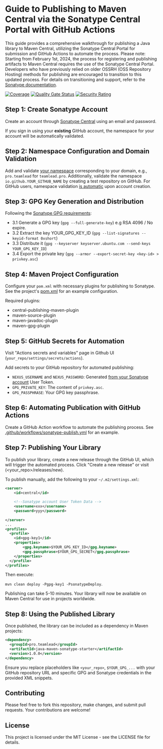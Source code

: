 # Guide to Publishing to Maven Central via the Sonatype Central Portal with GitHub Actions

This guide provides a comprehensive walkthrough for publishing a Java library to Maven Central, utilizing the Sonatype Central Portal for submission and GitHub Actions to automate the process. Please note: Starting from February 1st, 2024, the process for registering and publishing artifacts to Maven Central requires the use of the Sonatype Central Portal. Developers who have previously relied on older OSSRH (OSS Repository Hosting) methods for publishing are encouraged to transition to this updated process. For details on transitioning and support, refer to the [Sonatype documentation](https://central.sonatype.org/register/legacy/).

[![Coverage](https://sonarcloud.io/api/project_badges/measure?project=teamlead_java-maven-sonatype-starter&metric=coverage)](https://sonarcloud.io/summary/new_code?id=teamlead_java-maven-sonatype-starter) [![Quality Gate Status](https://sonarcloud.io/api/project_badges/measure?project=teamlead_java-maven-sonatype-starter&metric=alert_status)](https://sonarcloud.io/summary/new_code?id=teamlead_java-maven-sonatype-starter) [![Security Rating](https://sonarcloud.io/api/project_badges/measure?project=teamlead_java-maven-sonatype-starter&metric=security_rating)](https://sonarcloud.io/summary/new_code?id=teamlead_java-maven-sonatype-starter)

## Step 1: Create Sonatype Account

Create an account through [Sonatype Central](https://central.sonatype.com/) using an email and password. 

If you sign in using your **existing** GitHub account, the namespace for your account will be automatically validated.

## Step 2: Namespace Configuration and Domain Validation

Add and validate [your namespace](https://central.sonatype.com/publishing/namespaces) corresponding to your domain, e.g., `pro.teamlead` for `teamlead.pro`. Additionally, validate the namespace `io.github.YOUR_GITHUB_NAME` by creating a test repository on GitHub. For GitHub users, namespace validation [is automatic](https://central.sonatype.org/register/central-portal/#for-code-hosting-services-with-personal-groupid) upon account creation.

## Step 3: GPG Key Generation and Distribution

Following the [Sonatype GPG requirements](https://central.sonatype.org/publish/requirements/gpg/):

- 3.1 Generate a GPG key (`gpg --full-generate-key`) e.g RSA 4096 / No expire.
- 3.2 Extract the key YOUR_GPG_KEY_ID (`gpg --list-signatures --keyid-format 0xshort`)
- 3.3 Distribute it (`gpg --keyserver keyserver.ubuntu.com --send-keys YOUR_GPG_KEY_ID`)
- 3.4 Export the private key (`gpg --armor --export-secret-key <key-id> > privkey.asc`)

## Step 4: Maven Project Configuration

Configure your `pom.xml` with necessary plugins for publishing to Sonatype. See the project's [pom.xml](https://github.com/teamlead/java-maven-sonatype-starter/blob/master/pom.xml) for an example configuration.

Required plugins:

- central-publishing-maven-plugin
- maven-source-plugin
- maven-javadoc-plugin
- maven-gpg-plugin

## Step 5: GitHub Secrets for Automation

Visit "Actions secrets and variables" page in Github UI (`your_repo/settings/secrets/actions`).

Add secrets to your GitHub repository for automated publishing:

- `NEXUS_USERNAME` and `NEXUS_PASSWORD`: Generated [from your Sonatype account](https://central.sonatype.com/account) User Token.
- `GPG_PRIVATE_KEY`: The content of `privkey.asc`.
- `GPG_PASSPHRASE`: Your GPG key passphrase.


## Step 6: Automating Publication with GitHub Actions

Create a GitHub Action workflow to automate the publishing process. See [.github/workflows/sonatype-publish.yml](https://github.com/teamlead/java-maven-sonatype-starter/blob/master/.github/workflows/sonatype-publish.yml) for an example.

## Step 7: Publishing Your Library

To publish your library, create a new release through the GitHub UI, which will trigger the automated process. Click "Create a new release" or visit (<your_repo>/releases/new).

To publish manually, add the following to your `~/.m2/settings.xml`:

```xml
<server>
    <id>central</id>
    
    <!--Sonatype account User Token Data -->
    <username>xxx</username> 
    <password>yyy</password>
    
</server>
...
<profiles>
  <profile>
    <id>gpg-key1</id>
    <properties>
        <gpg.keyname>$YOUR_GPG_KEY_ID</gpg.keyname>
        <gpg.passphrase>$YOUR_GPG_SECRET</gpg.passphrase>
    </properties>
  </profile>
</profiles>
```

Then execute: 

`mvn clean deploy -Pgpg-key1 -PsonatypeDeploy`.

Publishing can take 5-10 minutes. Your library will now be available on Maven Central for use in projects worldwide.

## Step 8: Using the Published Library

Once published, the library can be included as a dependency in Maven projects:

```xml
<dependency>
  <groupId>pro.teamlead</groupId>
  <artifactId>java-maven-sonatype-starter</artifactId>
  <version>1.0.0</version>
</dependency>
```

Ensure you replace placeholders like `<your_repo>`, `$YOUR_GPG_...` with your GitHub repository URL and specific GPG and Sonatype credentials in the provided XML snippets.


## Contributing

Please feel free to fork this repository, make changes, and submit pull requests. Your contributions are welcome!

## License

This project is licensed under the MIT License - see the LICENSE file for details.
